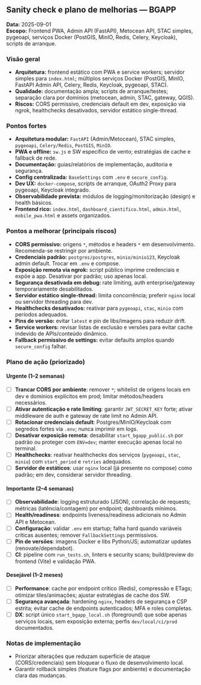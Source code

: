 ## Sanity check e plano de melhorias — BGAPP

**Data:** 2025-09-01  
**Escopo:** Frontend PWA, Admin API (FastAPI), Metocean API, STAC simples, pygeoapi, serviços Docker (PostGIS, MinIO, Redis, Celery, Keycloak), scripts de arranque.

### Visão geral
- **Arquitetura:** frontend estático com PWA e service workers; servidor simples para `index.html`; múltiplos serviços Docker (PostGIS, MinIO, FastAPI Admin API, Celery, Redis, Keycloak, pygeoapi, STAC).
- **Qualidade:** documentação ampla; scripts de arranque/testes; separação clara por domínios (metocean, admin, STAC, gateway, QGIS).
- **Riscos:** CORS permissivo, credenciais default em dev, exposição via ngrok, healthchecks desativados, servidor estático single-thread.

### Pontos fortes
- **Arquitetura modular:** `FastAPI` (Admin/Metocean), STAC simples, `pygeoapi`, `Celery/Redis`, `PostGIS`, `MinIO`.
- **PWA e offline:** `sw.js` e SW específico de vento; estratégias de cache e fallback de rede.
- **Documentação:** guias/relatórios de implementação, auditoria e segurança.
- **Config centralizada:** `BaseSettings` com `.env` e `secure_config`.
- **Dev UX:** `docker-compose`, scripts de arranque, OAuth2 Proxy para pygeoapi, Keycloak integrado.
- **Observabilidade prevista:** módulos de logging/monitorização (design) e health básicos.
- **Frontend rico:** `index.html`, `dashboard_cientifico.html`, `admin.html`, `mobile_pwa.html` e assets organizados.

### Pontos a melhorar (principais riscos)
- **CORS permissivo:** origens `*`, métodos e headers `*` em desenvolvimento. Recomenda-se restringir por ambiente.
- **Credenciais padrão:** `postgres/postgres`, `minio/minio123`, Keycloak admin default. Trocar em `.env` e compose.
- **Exposição remota via ngrok:** script público imprime credenciais e expõe a app. Desativar por padrão; uso apenas local.
- **Segurança desativada em debug:** rate limiting, auth enterprise/gateway temporariamente desabilitados.
- **Servidor estático single-thread:** limita concorrência; preferir `nginx` local ou servidor threading para dev.
- **Healthchecks desativados:** reativar para `pygeoapi`, `stac`, `minio` com períodos adequados.
- **Pins de versão:** evitar `latest` e pin de libs/imagens para reduzir drift.
- **Service workers:** revisar listas de exclusão e versões para evitar cache indevido de APIs/conteúdo dinâmico.
- **Fallback permissivo de settings:** evitar defaults amplos quando `secure_config` falhar.

### Plano de ação (priorizado)

#### Urgente (1–2 semanas)
- [ ] **Trancar CORS por ambiente**: remover `*`; whitelist de origens locais em dev e domínios explícitos em prod; limitar métodos/headers necessários.
- [ ] **Ativar autenticação e rate limiting**: garantir `JWT_SECRET_KEY` forte; ativar middleware de auth e gateway de rate limit no Admin API.
- [ ] **Rotacionar credenciais default**: Postgres/MinIO/Keycloak com segredos fortes via `.env`; nunca imprimir em logs.
- [ ] **Desativar exposição remota**: desabilitar `start_bgapp_public.sh` por padrão ou proteger com `ENV=dev`; manter execução apenas local no terminal.
- [ ] **Healthchecks**: reativar healthchecks dos serviços (`pygeoapi`, `stac`, `minio`) com `start_period` e `retries` adequados.
- [ ] **Servidor de estáticos**: usar `nginx` local (já presente no compose) como padrão; em dev, considerar servidor threading.

#### Importante (2–4 semanas)
- [ ] **Observabilidade**: logging estruturado (JSON), correlação de requests; métricas (latência/contagem) por endpoint; dashboards mínimos.
- [ ] **Health/readiness**: endpoints liveness/readiness adicionais no Admin API e Metocean.
- [ ] **Configuração**: validar `.env` em startup; falha hard quando variáveis críticas ausentes; remover `FallbackSettings` permissivos.
- [ ] **Pin de versões**: imagens Docker e libs Python/JS; automatizar updates (renovate/dependabot).
- [ ] **CI**: pipeline com `run_tests.sh`, linters e security scans; build/preview do frontend (Vite) e validação PWA.

#### Desejável (1–2 meses)
- [ ] **Performance**: cache por endpoint crítico (Redis), compressão e ETags; otimizar tiles/animações; ajustar estratégias de cache dos SW.
- [ ] **Segurança avançada**: hardening `nginx`, headers de segurança e CSP estrita; evitar cache de endpoints autenticados; MFA e roles completas.
- [ ] **DX**: script único `start_bgapp_local.sh` (foreground) que sobe apenas serviços locais, sem exposição externa; perfis `dev/local/ci/prod` documentados.

### Notas de implementação
- Priorizar alterações que reduzam superfície de ataque (CORS/credenciais) sem bloquear o fluxo de desenvolvimento local.
- Garantir rollback simples (feature flags por ambiente) e documentação clara das mudanças.


